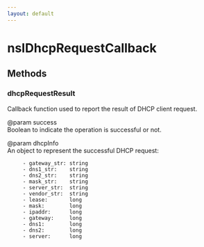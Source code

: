 ```yaml
---
layout: default
---
```


# nsIDhcpRequestCallback #

## Methods ##

### dhcpRequestResult ###
  
Callback function used to report the result of DHCP client request.  
  
@param success  
       Boolean to indicate the operation is successful or not.  
  
@param dhcpInfo  
       An object to represent the successful DHCP request:  
  
         - gateway_str: string  
         - dns1_str:    string  
         - dns2_str:    string  
         - mask_str:    string  
         - server_str:  string  
         - vendor_str:  string  
         - lease:       long  
         - mask:        long  
         - ipaddr:      long  
         - gateway:     long  
         - dns1:        long  
         - dns2:        long  
         - server:      long  
  
